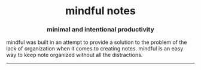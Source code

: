 <h1 align="center">mindful notes</h1>

<h3 align="center">minimal and intentional productivity</h3>


mindful was built in an attempt to provide a solution to the problem of the lack of organization when it comes to creating notes. mindful is an easy way to keep note organized without all the distractions.



<hr>


